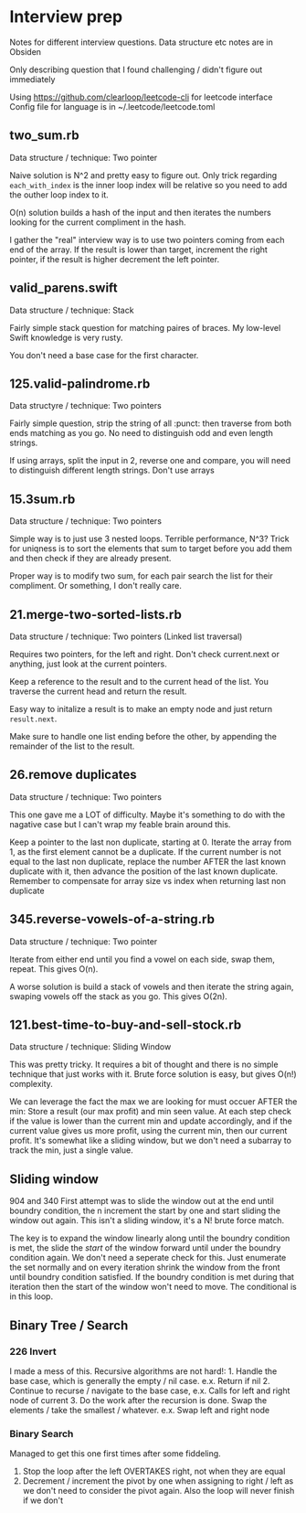 # Interview prep
Notes for different interview questions. Data structure etc notes are in Obsiden

Only describing question that I found challenging / didn't figure out immediately

Using https://github.com/clearloop/leetcode-cli for leetcode interface
Config file for language is in ~/.leetcode/leetcode.toml

## two_sum.rb
Data structure / technique: Two pointer

Naive solution is N^2 and pretty easy to figure out. Only trick regarding `each_with_index` is the inner loop index will be relative so you need to add the outher loop index to it.

O(n) solution builds a hash of the input and then iterates the numbers looking for the current compliment in the hash.

I gather the "real" interview way is to use two pointers coming from each end of the array. If the result is lower than target, increment the right pointer, if the result is higher decrement the left pointer.

## valid_parens.swift
Data structure / technique: Stack

Fairly simple stack question for matching paires of braces. My low-level Swift knowledge is very rusty.

You don't need a base case for the first character.

## 125.valid-palindrome.rb
Data structyre / technique: Two pointers

Fairly simple question, strip the string of all :punct: then traverse from both ends matching as you go. No need to distinguish odd and even length strings.

If using arrays, split the input in 2, reverse one and compare, you will need to distinguish different length strings. Don't use arrays

## 15.3sum.rb
Data structure / technique: Two pointers

Simple way is to just use 3 nested loops. Terrible performance, N^3? Trick for uniqness is to sort the elements that sum to target before you add them and then check if they are already present.

Proper way is to modify two sum, for each pair search the list for their compliment. Or something, I don't really care.

## 21.merge-two-sorted-lists.rb
Data structure / technique: Two pointers (Linked list traversal)

Requires two pointers, for the left and right. Don't check current.next or anything, just look at the current pointers.

Keep a reference to the result and to the current head of the list. You traverse the current head and return the result.

Easy way to initalize a result is to make an empty node and just return `result.next`.

Make sure to handle one list ending before the other, by appending the remainder of the list to the result.

## 26.remove duplicates
Data structure / technique: Two pointers

This one gave me a LOT of difficulty. Maybe it's something to do with the nagative case but I can't wrap my feable brain around this.

Keep a pointer to the last non duplicate, starting at 0. Iterate the array from 1, as the first element cannot be a duplicate. If the current number is not equal to the last non duplicate, replace the number AFTER the last known duplicate with it, then advance the position of the last known duplicate.
Remember to compensate for array size vs index when returning last non duplicate

## 345.reverse-vowels-of-a-string.rb
Data structure / technique: Two pointer

Iterate from either end until you find a vowel on each side, swap them, repeat. This gives O(n).

A worse solution is build a stack of vowels and then iterate the string again, swaping vowels off the stack as you go. This gives O(2n).

## 121.best-time-to-buy-and-sell-stock.rb
Data structure / technique: Sliding Window

This was pretty tricky. It requires a bit of thought and there is no simple technique that just works with it. Brute force solution is easy, but gives O(n!) complexity.

We can leverage the fact the max we are looking for must occuer AFTER the min: Store a result (our max profit) and min seen value. At each step check if the value is lower than the current min and update accordingly, and if the current value gives us more profit, using the current min, then our current profit. It's somewhat like a sliding window, but we don't need a subarray to track the min, just a single value.

## Sliding window
904 and 340
First attempt was to slide the window out at the end until boundry condition, the n increment the start by one and start sliding the window out again. This isn't a sliding window, it's a N! brute force match.

The key is to expand the window linearly along until the boundry condition is met, the slide the _start_ of the window forward until under the boundry condition again.
We don't need a seperate check for this. Just enumerate the set normally and on every iteration shrink the window from the front until boundry condition satisfied. If the boundry condition is met during that iteration then the start of the window won't need to move. The conditional is in this loop.

## Binary Tree / Search

### 226 Invert
I made a mess of this. Recursive algorithms are not hard!:
    1. Handle the base case, which is generally the empty / nil case. e.x. Return if nil
    2. Continue to recurse / navigate to the base case, e.x. Calls for left and right node of current
    3. Do the work after the recursion is done. Swap the elements / take the smallest / whatever. e.x. Swap left and right node

### Binary Search
Managed to get this one first times after some fiddeling.
1. Stop the loop after the left OVERTAKES right, not when they are equal
2. Decrement / increment the pivot by one when assigning to right / left as we don't need to consider the pivot again. Also the loop will never finish if we don't
